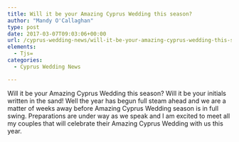 ```yaml
---
title: Will it be your Amazing Cyprus Wedding this season?
author: "Mandy O'Callaghan"
type: post
date: 2017-03-07T09:03:06+00:00
url: /cyprus-wedding-news/will-it-be-your-amazing-cyprus-wedding-this-season/
elements:
  - Tjs=
categories:
  - Cyprus Wedding News

---
```

Will it be your Amazing Cyprus Wedding this season? Will it be your initials written in the sand! Well the year has begun full steam ahead and we are a matter of weeks away before Amazing Cyprus Wedding season is in full swing. Preparations are under way as we speak and I am excited to meet all my couples that will celebrate their Amazing Cyprus Wedding with us this year.